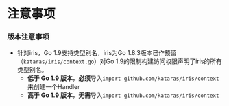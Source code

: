 #  注意事项


### 版本注意事项

* 针对iris，Go 1.9支持类型别名，iris为Go 1.8.3版本已作预留（```kataras/iris/context.go```）对Go 1.9的限制构建访问权限声明了iris的所有类型别名。
    * **低于 Go 1.9 版本**，**必须**导入```import github.com/kataras/iris/context```来创建一个Handler
    * **高于 Go 1.9 版本**，**无需**导入```import github.com/kataras/iris/context```

